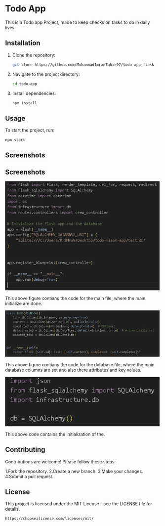 # Todo App

This is a Todo app Project, made to keep checks on tasks to do in daily lives.

## Installation

1. Clone the repository:

   ```bash
   git clone https://github.com/MuhammadImranTahir97/todo-app-flask
   ```

2. Navigate to the project directory:
   ```bash
   cd todo-app
   ```
3. Install dependencies:
   ```bash
   npm install
   ```

## Usage

To start the project, run:

```bash
npm start
```

## Screenshots

## Screenshots

<img src="image-1.png" alt="alt text" width="500"/>

<p>This above figure contians the code for the main file, where the main initialize are done.</p>

<img src="image.png" alt="alt text" width="500"/>

<p>This above figure contians the code for the database file, where the main database columns are set and also there attributes and key values.</p>

<img src="image-2.png" alt="alt text" width="500"/>

<p>This above code contains the initialization of the.</p>

## Contributing

Contributions are welcome! Please follow these steps:

1.Fork the repository.
2.Create a new branch.
3.Make your changes.
4.Submit a pull request.

## License

This project is licensed under the MIT License - see the LICENSE file for details.

```
https://choosealicense.com/licenses/mit/

```

